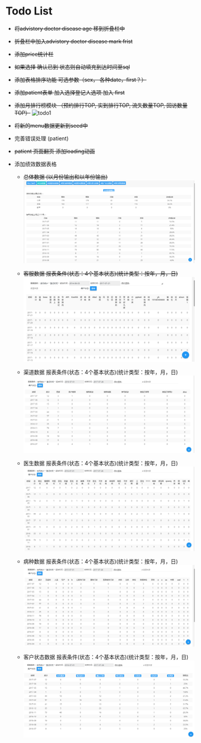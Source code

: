 # Todo List


- ~~将advistory doctor disease age 移到折叠栏中~~

- ~~折叠栏中加入advistory doctor disease mark frist~~

- ~~添加price统计栏~~

- ~~如果选择 确认已到 状态则自动填充到达时间至sql~~

- ~~添加表格排序功能 可选参数（sex， 各种date，first？）~~

- ~~添加patient表单 加入选择登记人选项 加入 first~~

- ~~添加月排行榜模块 （预约排行TOP, 实到排行TOP, 流失数量TOP, 回访数量TOP）~~
![todo1](./todo1.png-del)

- ~~将新的menu数据更新到seed中~~

- 完善错误处理 (patient)

- ~~patient 页面翻页 添加loading动画~~

+ 添加绩效数据表格 
  - ~~总体数据 (以月份输出和以年份输出)~~
   ![todo3](./todo3.png)

  - ~~客服数据 报表条件(状态：4个基本状态)(统计类型：按年，月，日)~~
   ![todo4](./todo4.png)

   - 渠道数据 报表条件(状态：4个基本状态)(统计类型：按年，月，日)
   ![todo4](./todo6.png)

   - 医生数据 报表条件(状态：4个基本状态)(统计类型：按年，月，日)
   ![todo4](./todo7.png)

   - 病种数据 报表条件(状态：4个基本状态)(统计类型：按年，月，日)
   ![todo4](./todo5.png)

   - 客户状态数据 报表条件(状态：4个基本状态)(统计类型：按年，月，日)
   ![todo4](./todo8.png)